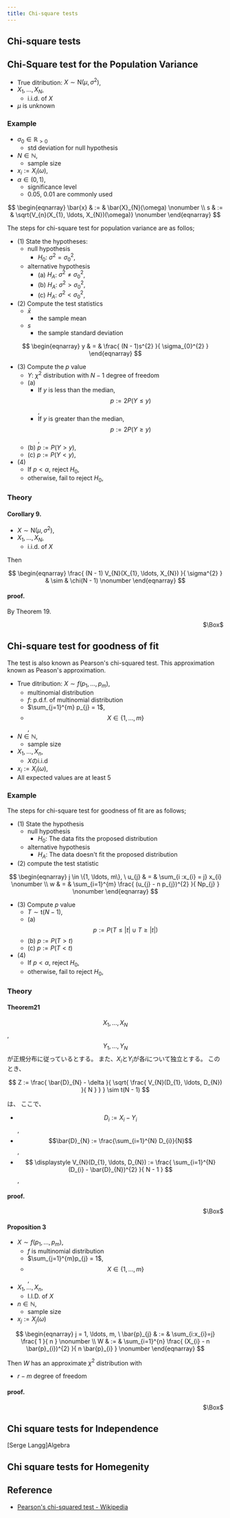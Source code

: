 ```yaml
---
title: Chi-square tests
---
```


## Chi-square tests


## Chi-Square test for the Population Variance

* True ditribution: $X \sim \mathrm{N}(\mu, \sigma^{2})$,
* $X_{1}, \ldots, X_{N}$,
    * i.i.d. of $X$
* $\mu$ is unknown

### Example
* $\sigma_{0} \in \mathbb{R}_{>0}$
    * std deviation for null hypothesis
* $N \in \mathbb{N}$,
    * sample size
* $x_{i} := X_{i}(\omega)$,
* $\alpha \in (0, 1)$,
    * significance level
    * 0.05, 0.01 are commonly used

$$
\begin{eqnarray}
    \bar{x}
    & := &
        \bar{X}_{N}(\omega)
    \nonumber
    \\
    s
    & := &
        \sqrt{V_{n}(X_{1}, \ldots, X_{N})(\omega)}
    \nonumber
\end{eqnarray}
$$

The steps for chi-square test for population variance are as follos;

* (1) State the hypotheses:
    * null hypothesis
        * $H_{0}$: $\sigma^{2} = \sigma_{0}^{2}$,
    * alternative hypothesis
        * (a) $H_{A}$: $\sigma^{2} \neq \sigma_{0}^{2}$,
        * (b) $H_{A}$: $\sigma^{2} > \sigma_{0}^{2}$,
        * (c) $H_{A}$: $\sigma^{2} < \sigma_{0}^{2}$,
* (2) Compute the test statistics
    * $\bar{x}$
        * the sample mean
    * $s$
        * the sample standard deviation

$$
\begin{eqnarray}
    y
    & = &
        \frac{
            (N - 1)s^{2}
        }{
            \sigma_{0}^{2}
        }
\end{eqnarray}
$$

* (3) Compute the $p$ value
    * $Y$: $\chi^{2}$ distribution with $N - 1$ degree of freedom
    * (a) 
        * If $y$ is less than the median, $$p := 2P(Y \le y)$$,
        * If $y$ is greater than the median, $$p := 2P(Y \ge y)$$,
    * (b) $p := P(Y > y)$,
    * (c) $p := P(Y < y)$,
* (4)
    * If $p < \alpha$, reject $H_{0}$,
    * otherwise, fail to reject $H_{0}$,

### Theory

#### Corollary 9.
* $X \sim \mathrm{N}(\mu, \sigma^{2})$,
* $X_{1}, \ldots, X_{N}$,
    * i.i.d. of $X$

Then

$$
\begin{eqnarray}
    \frac{
        (N - 1) V_{N}(X_{1}, \ldots, X_{N})
    }{
        \sigma^{2}
    }
    & \sim &
        \chi(N - 1)
    \nonumber
\end{eqnarray}
$$

#### proof.
By Theorem 19.

<div class="QED" style="text-align: right">$\Box$</div>


## Chi-square test for goodness of fit
The test is also known as Pearson's chi-squared test.
This approximation known as Peason's approximation.

* True ditribution: $X \sim f(p_{1}, \ldots, p_{m})$,
    * multinomial distribution
    * $f$: p.d.f. of multinomial distribution
    * $\sum_{j=1}^{m} p_{j} = 1$,
    * $$X \in \{1, \ldots, m\}$$,
* $N \in \mathbb{N}$,
    * sample size
* $X_{1}, \ldots, X_{n}$,
    * $X$のi.i.d
* $x_{i} := X_{i}(\omega)$,
* All expected values are at least 5

### Example
The steps for chi-square test for goodness of fit are as follows;

* (1) State the hypothesis
    * null hypothesis
        * $H_{0}:$ The data fits the proposed distribution
    * alternative hypothesis
        * $H_{A}:$ The data doesn't fit the proposed distribution
* (2) compute the test statistic


$$
\begin{eqnarray}
    j \in \{1, \ldots, m\},
    \
    u_{j}
    & = &
        \sum_{i :x_{i} = j}
            x_{i}
    \nonumber
    \\
    w
    & = &
        \sum_{i=1}^{m}
            \frac{
                (u_{j} - n p_{j})^{2}
            }{
                Np_{j}
            }
    \nonumber
\end{eqnarray}
$$

* (3) Compute $p$ value
    * $T \sim \mathrm{t}(N-1)$,
    * (a) $$
    p := P(T \le |t| \cup T \ge |t|)$$
    * (b) $p := P(T > t)$
    * (c) $p := P(T < t)$
* (4)
    * If $p < \alpha$, reject $H_{0}$,
    * otherwise, fail to reject $H_{0}$,

### Theory

#### Theorem21
$$X_{1}, \ldots, X_{N}$$, $$Y_{1}, \ldots, Y_{N}$$が正規分布に従っているとする。
また、$X_{i}$と$Y_{i}$が各$i$について独立とする。
このとき、

$$
    Z
    :=
    \frac{
        \bar{D}_{N} - \delta
    }{
        \sqrt{
            \frac{
                V_{N}(D_{1}, \ldots, D_{N})
            }{
                N
            }
        }
    }
    \sim
    t(N - 1)
$$

は、
ここで、

* $$D_{i} := X_{i} - Y_{i}$$,
* $$\bar{D}_{N} := \frac{\sum_{i=1}^{N} D_{i}}{N}$$,
* $$
    \displaystyle
    V_{N}(D_{1}, \ldots, D_{N})
    :=
    \frac{
        \sum_{i=1}^{N}
        (D_{i} - \bar{D}_{N})^{2}
    }{
        N - 1
    }
$$,

#### proof.

<div class="QED" style="text-align: right">$\Box$</div>


#### Proposition 3
* $X \sim f(p_{1}, \ldots, p_{m})$,
    * $f$ is multinomial distribution
    * $\sum_{j=1}^{m}p_{j} = 1$,
    * $$X \in \{1, \ldots, m\}$$,
* $X_{1}, \ldots, X_{n}$,
    * I.I.D. of $X$
* $n \in \mathbb{N}$,
    * sample size
* $x_{j} := X_{j}(\omega)$

$$
\begin{eqnarray}
    j = 1, \ldots, m,
    \
    \bar{p}_{j}
    & := &
        \sum_{i:x_{i}=j} 
            \frac{
                1
            }{
                n
            }
    \nonumber
    \\
    W
    & := &
        \sum_{i=1}^{n}
            \frac{
                (X_{i} - n \bar{p}_{i})^{2}
            }{
                n \bar{p}_{i}
            }
    \nonumber
\end{eqnarray}
$$

Then $W$ has an approximate $\chi^{2}$ distribution with

* $r - m$ degree of freedom

#### proof.

<div class="QED" style="text-align: right">$\Box$</div>

## Chi square tests for Independence
[Serge Langg]Algebra

## Chi square tests for Homegenity

## Reference
* [Pearson's chi\-squared test \- Wikipedia](https://en.wikipedia.org/wiki/Pearson%27s_chi-squared_test)

